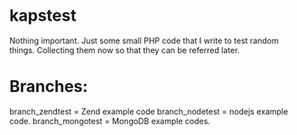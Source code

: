 kapstest
========

Nothing important. Just some small PHP code that I write to test random things. Collecting them now so that they can be referred later.

Branches:
=========

branch_zendtest = Zend example code
branch_nodetest = nodejs example code.
branch_mongotest = MongoDB example codes.
